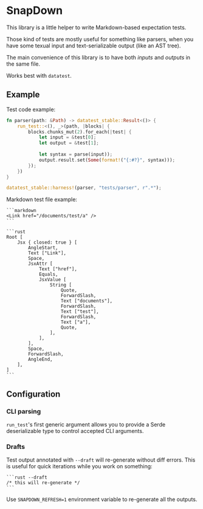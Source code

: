 # SnapDown 

This library is a little helper to write Markdown-based expectation tests.

Those kind of tests are mostly useful for something like parsers, when you have some texual input and text-serializable output (like an AST tree).

The main convenience of this library is to have both *inputs* and *outputs* in the same file. 

Works best with `datatest`.

## Example

Test code example:

```rust
fn parser(path: &Path) -> datatest_stable::Result<()> {
	run_test::<(), _>(path, |blocks| {
		blocks.chunks_mut(2).for_each(|test| {
			let input = &test[0];
			let output = &test[1];
			
			let syntax = parse(input));
			output.result.set(Some(format!("{:#?}", syntax)));
		});
	})
}

datatest_stable::harness!(parser, "tests/parser", r".*");
```

Markdown test file example:

````
```markdown
<Link href="/documents/test/a" />
```

```rust
Root [
    Jsx { closed: true } [
        AngleStart,
        Text ["Link"],
        Space,
        JsxAttr [
            Text ["href"],
            Equals,
            JsxValue [
                String [
                    Quote,
                    ForwardSlash,
                    Text ["documents"],
                    ForwardSlash,
                    Text ["test"],
                    ForwardSlash,
                    Text ["a"],
                    Quote,
                ],
            ],
        ],
        Space,
        ForwardSlash,
        AngleEnd,
    ],
]
```
````

## Configuration

### CLI parsing

`run_test`'s first generic argument allows you to provide a Serde deserializable type to control accepted CLI arguments.


### Drafts

Test output annotated with `--draft` will re-generate without diff errors. This is useful for quick iterations while you work on something:

````
```rust --draft
/* this will re-generate */
```
````

Use `SNAPDOWN_REFRESH=1` environment variable to re-generate all the outputs.

